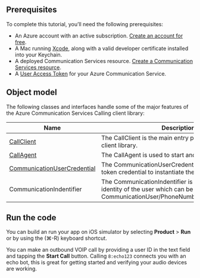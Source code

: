 ## Prerequisites

To complete this tutorial, you’ll need the following prerequisites:

- An Azure account with an active subscription. [Create an account for free](https://azure.microsoft.com/free/?WT.mc_id=A261C142F). 
- A Mac running [Xcode](https://go.microsoft.com/fwLink/p/?LinkID=266532), along with a valid developer certificate installed into your Keychain.
- A deployed Communication Services resource. [Create a Communication Services resource](../../create-communication-resource.md).
- A [User Access Token](../../user-access-tokens.md) for your Azure Communication Service.

## Object model

The following classes and interfaces handle some of the major features of the Azure Communication Services Calling client library:

| Name                                  | Description                                                  |
| ------------------------------------- | ------------------------------------------------------------ |
| [CallClient](../../../references/overview.md)| The CallClient is the main entry point to the Calling client library.|
| [CallAgent](../../../references/overview.md) | The CallAgent is used to start and manage calls. |
| [CommunicationUserCredential](../../../references/overview.md) | The CommunicationUserCredential is used as the token credential to instantiate the CallAgent.|
| CommunicationIndentifier | The CommunicationIndentifier is used to represent the identity of the user which can be one of the following: CommunicationUser/PhoneNumber/CallingApplication. |


## Run the code

You can build an run your app on iOS simulator by selecting **Product** > **Run** or by using the (&#8984;-R) keyboard shortcut.

You can make an outbound VOIP call by providing a user ID in the text field and tapping the **Start Call** button. Calling `8:echo123` connects you with an echo bot, this is great for getting started and verifying your audio devices are working. 
